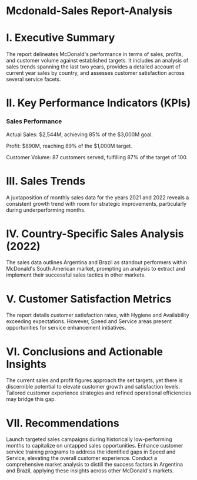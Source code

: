 # Mcdonald-Sales Report-Analysis
# I. Executive Summary

The report delineates McDonald's performance in terms of sales, profits, and customer volume against established targets. It includes an analysis of sales trends spanning the last two years, provides a detailed account of current year sales by country, and assesses customer satisfaction across several service facets.
# II. Key Performance Indicators (KPIs)
### Sales Performance

Actual Sales: $2,544M, achieving 85% of the $3,000M goal.

Profit: $890M, reaching 89% of the $1,000M target.

Customer Volume: 87 customers served, fulfilling 87% of the target of 100.

# III. Sales Trends

A juxtaposition of monthly sales data for the years 2021 and 2022 reveals a consistent growth trend with room for strategic improvements, particularly during underperforming months.

# IV. Country-Specific Sales Analysis (2022)

The sales data outlines Argentina and Brazil as standout performers within McDonald's South American market, prompting an analysis to extract and implement their successful sales tactics in other markets.

# V. Customer Satisfaction Metrics

The report details customer satisfaction rates, with Hygiene and Availability exceeding expectations. However, Speed and Service areas present opportunities for service enhancement initiatives.

# VI. Conclusions and Actionable Insights

The current sales and profit figures approach the set targets, yet there is discernible potential to elevate customer growth and satisfaction levels. Tailored customer experience strategies and refined operational efficiencies may bridge this gap.

# VII. Recommendations

Launch targeted sales campaigns during historically low-performing months to capitalize on untapped sales opportunities.
Enhance customer service training programs to address the identified gaps in Speed and Service, elevating the overall customer experience.
Conduct a comprehensive market analysis to distill the success factors in Argentina and Brazil, applying these insights across other McDonald's markets.
